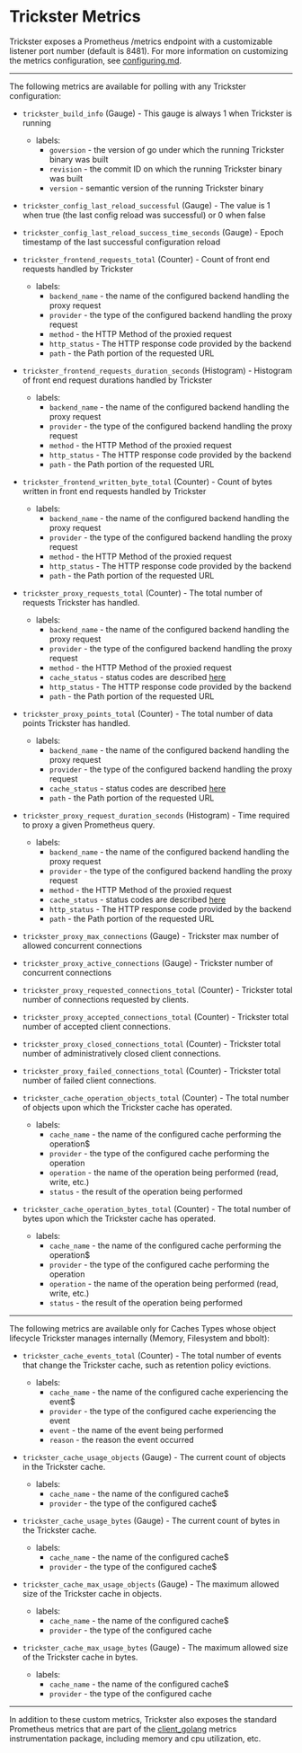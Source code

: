 # Trickster Metrics

Trickster exposes a Prometheus /metrics endpoint with a customizable listener port number (default is 8481). For more information on customizing the metrics configuration, see [configuring.md](configuring.md).

---

The following metrics are available for polling with any Trickster configuration:

* `trickster_build_info` (Gauge) - This gauge is always 1 when Trickster is running
  * labels:
    * `goversion` - the version of go under which the running Trickster binary was built
    * `revision` - the commit ID on which the running Trickster binary was built
    * `version` - semantic version of the running Trickster binary

* `trickster_config_last_reload_successful` (Gauge) - The value is 1 when true (the last config reload was successful) or 0 when false

* `trickster_config_last_reload_success_time_seconds` (Gauge) - Epoch timestamp of the last successful configuration reload

* `trickster_frontend_requests_total` (Counter) - Count of front end requests handled by Trickster
  * labels:
    * `backend_name` - the name of the configured backend handling the proxy request
    * `provider` - the type of the configured backend handling the proxy request
    * `method` - the HTTP Method of the proxied request
    * `http_status` - The HTTP response code provided by the backend
    * `path` - the Path portion of the requested URL

* `trickster_frontend_requests_duration_seconds` (Histogram) - Histogram of front end request durations handled by Trickster
  * labels:
    * `backend_name` - the name of the configured backend handling the proxy request
    * `provider` - the type of the configured backend handling the proxy request
    * `method` - the HTTP Method of the proxied request
    * `http_status` - The HTTP response code provided by the backend
    * `path` - the Path portion of the requested URL

* `trickster_frontend_written_byte_total` (Counter) - Count of bytes written in front end requests handled by Trickster
  * labels:
    * `backend_name` - the name of the configured backend handling the proxy request
    * `provider` - the type of the configured backend handling the proxy request
    * `method` - the HTTP Method of the proxied request
    * `http_status` - The HTTP response code provided by the backend
    * `path` - the Path portion of the requested URL

* `trickster_proxy_requests_total` (Counter) - The total number of requests Trickster has handled.
  * labels:
    * `backend_name` - the name of the configured backend handling the proxy request
    * `provider` - the type of the configured backend handling the proxy request
    * `method` - the HTTP Method of the proxied request
    * `cache_status` - status codes are described [here](./caches.md#cache-status)
    * `http_status` - The HTTP response code provided by the backend
    * `path` - the Path portion of the requested URL

* `trickster_proxy_points_total` (Counter) - The total number of data points Trickster has handled.
  * labels:
    * `backend_name` - the name of the configured backend handling the proxy request
    * `provider` - the type of the configured backend handling the proxy request
    * `cache_status` - status codes are described [here](./caches.md#cache-status)
    * `path` - the Path portion of the requested URL

* `trickster_proxy_request_duration_seconds` (Histogram) - Time required to proxy a given Prometheus query.
  * labels:
    * `backend_name` - the name of the configured backend handling the proxy request
    * `provider` - the type of the configured backend handling the proxy request
    * `method` - the HTTP Method of the proxied request
    * `cache_status` - status codes are described [here](./caches.md#cache-status)
    * `http_status` - The HTTP response code provided by the backend
    * `path` - the Path portion of the requested URL

* `trickster_proxy_max_connections` (Gauge) - Trickster max number of allowed concurrent connections

* `trickster_proxy_active_connections` (Gauge) - Trickster number of concurrent connections

* `trickster_proxy_requested_connections_total` (Counter) - Trickster total number of connections requested by clients.

* `trickster_proxy_accepted_connections_total` (Counter) - Trickster total number of accepted client connections.

* `trickster_proxy_closed_connections_total` (Counter) - Trickster total number of administratively closed client connections.

* `trickster_proxy_failed_connections_total` (Counter) - Trickster total number of failed client connections.

* `trickster_cache_operation_objects_total` (Counter) - The total number of objects upon which the Trickster cache has operated.
  * labels:
    * `cache_name` - the name of the configured cache performing the operation$
    * `provider` - the type of the configured cache performing the operation
    * `operation` - the name of the operation being performed (read, write, etc.)
    * `status` - the result of the operation being performed

* `trickster_cache_operation_bytes_total` (Counter) - The total number of bytes upon which the Trickster cache has operated.
  * labels:
    * `cache_name` - the name of the configured cache performing the operation$
    * `provider` - the type of the configured cache performing the operation
    * `operation` - the name of the operation being performed (read, write, etc.)
    * `status` - the result of the operation being performed

---

The following metrics are available only for Caches Types whose object lifecycle Trickster manages internally (Memory, Filesystem and bbolt):

* `trickster_cache_events_total` (Counter) - The total number of events that change the Trickster cache, such as retention policy evictions.
  * labels:
    * `cache_name` - the name of the configured cache experiencing the event$
    * `provider` - the type of the configured cache experiencing the event
    * `event` - the name of the event being performed
    * `reason` - the reason the event occurred

* `trickster_cache_usage_objects` (Gauge) - The current count of objects in the Trickster cache.
  * labels:
    * `cache_name` - the name of the configured cache$
    * `provider` - the type of the configured cache$

* `trickster_cache_usage_bytes` (Gauge) - The current count of bytes in the Trickster cache.
  * labels:
    * `cache_name` - the name of the configured cache$
    * `provider` - the type of the configured cache$

* `trickster_cache_max_usage_objects` (Gauge) - The maximum allowed size of the Trickster cache in objects.
  * labels:
    * `cache_name` - the name of the configured cache$
    * `provider` - the type of the configured cache

* `trickster_cache_max_usage_bytes` (Gauge) - The maximum allowed size of the Trickster cache in bytes.
  * labels:
    * `cache_name` - the name of the configured cache$
    * `provider` - the type of the configured cache

---

In addition to these custom metrics, Trickster also exposes the standard Prometheus metrics that are part of the [client_golang](https://github.com/prometheus/client_golang) metrics instrumentation package, including memory and cpu utilization, etc.

